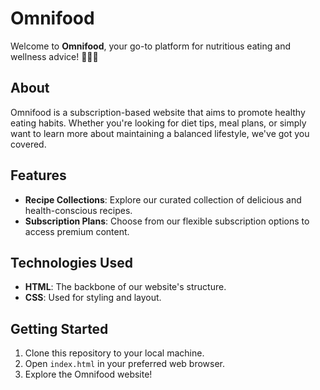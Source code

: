 # Omnifood

Welcome to **Omnifood**, your go-to platform for nutritious eating and wellness advice! 🌱🍎🥑

## About

Omnifood is a subscription-based website that aims to promote healthy eating habits. Whether you're looking for diet tips, meal plans, or simply want to learn more about maintaining a balanced lifestyle, we've got you covered.

## Features

- **Recipe Collections**: Explore our curated collection of delicious and health-conscious recipes.
- **Subscription Plans**: Choose from our flexible subscription options to access premium content.

## Technologies Used

- **HTML**: The backbone of our website's structure.
- **CSS**: Used for styling and layout.

## Getting Started

1. Clone this repository to your local machine.
2. Open `index.html` in your preferred web browser.
3. Explore the Omnifood website!
